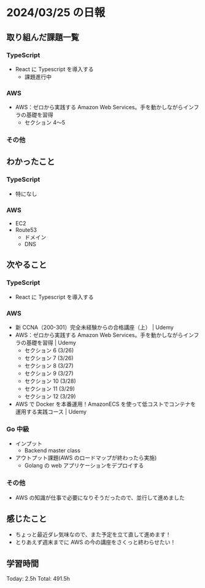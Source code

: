 # 2024/03/25 の日報

## 取り組んだ課題一覧

### TypeScript

- React に Typescript を導入する
  - 課題進行中

### AWS

- AWS：ゼロから実践する Amazon Web Services。手を動かしながらインフラの基礎を習得
  - セクション 4〜5

### その他

## わかったこと

### TypeScript

- 特になし

### AWS

- EC2
- Route53
  - ドメイン
  - DNS

## 次やること

### TypeScript

- React に Typescript を導入する

### AWS

- 新 CCNA（200-301）完全未経験からの合格講座（上） | Udemy
- AWS：ゼロから実践する Amazon Web Services。手を動かしながらインフラの基礎を習得 | Udemy
  - セクション 6 (3/26)
  - セクション 7 (3/26)
  - セクション 8 (3/27)
  - セクション 9 (3/27)
  - セクション 10 (3/28)
  - セクション 11 (3/29)
  - セクション 12 (3/29)
- AWS で Docker を本番運用！AmazonECS を使って低コストでコンテナを運用する実践コース | Udemy

### Go 中級

- インプット
  - Backend master class
- アウトプット課題(AWS のロードマップが終わったら実施)
  - Golang の web アプリケーションをデプロイする

### その他

- AWS の知識が仕事で必要になりそうだったので、並行して進めました

## 感じたこと

- ちょっと最近ダレ気味なので、また予定を立て直して進めます！
- とりあえず週末までに AWS の今の講座をさくっと終わらせたい！

## 学習時間

Today: 2.5h
Total: 491.5h
